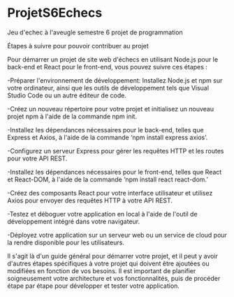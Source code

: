# ProjetS6Echecs
Jeu d'echec à l'aveugle semestre 6 projet de programmation


Étapes à suivre pour pouvoir contribuer au projet

Pour démarrer un projet de site web d'échecs en utilisant Node.js pour le back-end et React pour le front-end, vous pouvez suivre ces étapes :

-Préparer l'environnement de développement: Installez Node.js et npm sur votre ordinateur, ainsi que les outils de développement tels que Visual Studio Code ou un autre éditeur de code.

-Créez un nouveau répertoire pour votre projet et initialisez un nouveau projet npm à l'aide de la commande npm init.

-Installez les dépendances nécessaires pour le back-end, telles que Express et Axios, à l'aide de la commande ‘npm install express axios’.

-Configurez un serveur Express pour gérer les requêtes HTTP et les routes pour votre API REST.

-Installez les dépendances nécessaires pour le front-end, telles que React et React-DOM, à l'aide de la commande ‘npm install react react-dom.’

-Créez des composants React pour votre interface utilisateur et utilisez Axios pour envoyer des requêtes HTTP à votre API REST.

-Testez et déboguer votre application en local à l'aide de l'outil de développement intégré dans votre navigateur.

-Déployez votre application sur un serveur web ou un service de cloud pour la rendre disponible pour les utilisateurs.


Il s'agit là d'un guide général pour démarrer votre projet, et il peut y avoir d'autres étapes spécifiques à votre projet qui doivent être ajoutées ou modifiées en fonction de vos besoins. Il est important de planifier soigneusement votre architecture et vos fonctionnalités, puis de procéder étape par étape pour développer et tester votre application.

